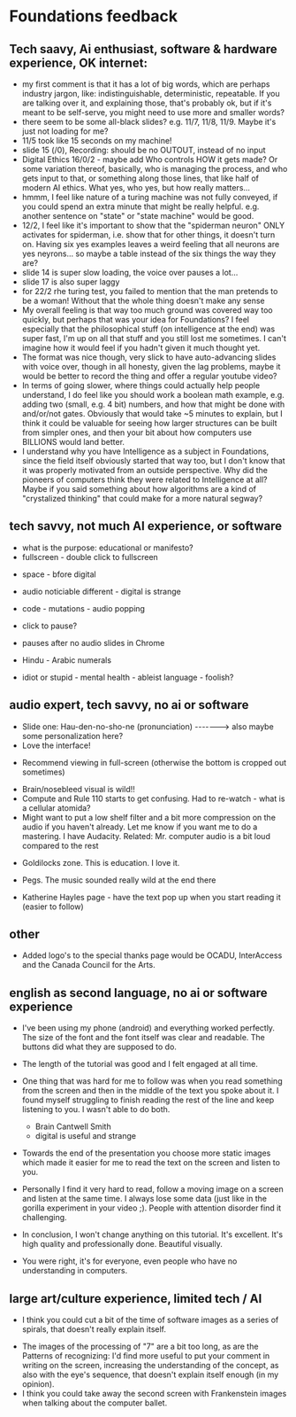 # Foundations feedback

## Tech saavy, Ai enthusiast, software & hardware experience, OK internet:

- my first comment is that it has a lot of big words, which are perhaps industry jargon, like: indistinguishable, deterministic, repeatable.  If you are talking over it, and explaining those, that's probably ok, but if it's meant to be self-serve, you might need to use more and smaller words?
- there seem to be some all-black slides?  e.g. 11/7, 11/8, 11/9.  Maybe it's just not loading for me?
- 11/5 took like 15 seconds on my machine!
- slide 15 (/0), Recording: should be no OUTOUT, instead of no input
- Digital Ethics 16/0/2 - maybe add Who controls HOW it gets made? Or some variation thereof, basically, who is managing the process, and who gets input to that, or something along those lines, that like half of modern AI ethics.  What yes, who yes, but how really matters...
- hmmm, I feel like nature of a turing machine was not fully conveyed, if you could spend an extra minute that might be really helpful.  e.g. another sentence on "state" or "state machine" would be good.
- 12/2, I feel like it's important to show that the "spiderman neuron" ONLY activates for spiderman, i.e. show that for other things, it doesn't turn on.  Having six yes examples leaves a weird feeling that all neurons are yes neyrons... so maybe a table instead of the six things the way they are?
- slide 14 is super slow loading, the voice over pauses a lot...
- slide 17 is also super laggy
- for 22/2 rhe turing test, you failed to mention that the man pretends to be a woman!  Without that the whole thing doesn't make any sense
- My overall feeling is that way too much ground was covered way too quickly, but perhaps that was your idea for Foundations? I feel especially that the philosophical stuff (on intelligence at the end) was super fast, I'm up on all that stuff and you still lost me sometimes. I can't imagine how it would feel if you hadn't given it much thought yet.  
- The format was nice though, very slick to have auto-advancing slides with voice over, though in all honesty, given the lag problems, maybe it would be better to record the thing and offer a regular youtube video?
- In terms of going slower, where things could actually help people understand, I do feel like you should work a boolean math example, e.g. adding two (small, e.g. 4 bit) numbers, and how that might be done with and/or/not gates.  Obviously that would take ~5 minutes to explain, but I think it could be valuable for seeing how larger structures can be built from simpler ones, and then your bit about how computers use BILLIONS would land better.
- I understand why you have Intelligence as a subject in Foundations, since the field itself obviously started that way too, but I don't know that it was properly motivated from an outside perspective.  Why did the pioneers of computers think they were related to Intelligence at all? Maybe if you said something about how algorithms are a kind of "crystalized thinking" that could make for a more natural segway?


## tech savvy, not much AI experience, or software

- what is the purpose: educational or manifesto?
- fullscreen - double click to fullscreen
* space - bfore digital
- audio noticiable different - digital is strange
* code - mutations - audio popping
- click to pause?
* pauses after no audio slides in Chrome
- Hindu - Arabic numerals
* idiot or stupid - mental health - ableist language - foolish?


## audio expert, tech savvy, no ai or software 

- Slide one: Hau-den-no-sho-ne (pronunciation) -------> also maybe some personalization here?
- Love the interface!
* Recommend viewing in full-screen (otherwise the bottom is cropped out sometimes)
- Brain/nosebleed visual is wild!!
- Compute and Rule 110 starts to get confusing. Had to re-watch - what is a cellular atomida?
- Might want to put a low shelf filter and a bit more compression on the audio if you haven't already. Let me know if you want me to do a mastering. I have Audacity. Related: Mr. computer audio is a bit loud compared to the rest
* Goldilocks zone. This is education. I love it.
- Pegs. The music sounded really wild at the end there
* Katherine Hayles page - have the text pop up when you start reading it (easier to follow)


## other

* Added logo's to the special thanks page would be OCADU, InterAccess and the Canada Council for the Arts. 


## english as second language, no ai or software experience

- I've been using my phone (android) and everything worked perfectly. The size of the font and the font itself was clear and readable. The buttons did what they are supposed to do. 
- The length of the tutorial was good and I felt engaged at all time. 

- One thing that was hard for me to follow was when you read something from the screen and then in the middle of the text you spoke about it. 
I found myself struggling to finish reading the rest of the line and keep listening to you. I wasn't able to do both.
   - Brain Cantwell Smith
   - digital is useful and strange
  
- Towards the end of the presentation you choose more static images which made it easier for me to read the text on the screen and listen to you.

- Personally I find it very hard to read, follow a moving image on a screen and listen at the same time. I always lose some data (just like in the gorilla experiment in your video ;). People with attention disorder find it challenging.

- In conclusion, I won't change anything on this tutorial. It's excellent. It's high quality and professionally done. Beautiful visually. 

- You were right, it's for everyone, even people who have no understanding in computers. 


## large art/culture experience, limited tech / AI

* I think you could cut a bit of the time of software images as a series of spirals, that doesn't really explain itself.
- The images of the processing of "7" are a bit too long, as are the Patterns of recognizing: I'd find more useful to put your comment in writing on the screen, increasing the understanding of the concept, as also with the eye's sequence, that doesn't explain itself enough (in my opinion).
- I think you could take away the second screen with Frankenstein images when talking about the computer ballet.

